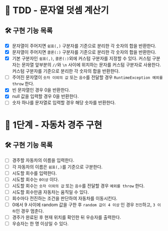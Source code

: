 # 🚀 TDD - 문자열 덧셈 계산기

## 🛠 구현 기능 목록

* [x] 문자열이 주어지면 `쉼표(,)` 구분자를 기준으로 분리한 각 숫자의 합을 반환한다.
* [x] 문자열이 주어지면 `콜론(:)` 구분자를 기준으로 분리한 각 숫자의 합을 반환한다.
* [x] 기본 구분자인 `쉼표(,)`, `콜론(:)`외에 커스텀 구분자를 지정할 수 있다. 
커스텀 구분자는 문자열 앞부분의 `//`와 `\n` 사이에 위치하는 문자를 커스텀 구분자로 사용한다. 
커스텀 구분자를 기준으로 분리한 각 숫자의 합을 반환한다.
* [ ] 주어진 문자열이 `숫자 이외의 값` 또는 `음수`를 전달할 경우 `RuntimeException 예외를 throw` 한다.
* [x] 빈 문자열인 경우 0을 반환한다.
* [x] null 값을 입력할 경우 0을 반환한다.
* [ ] 숫자 하나를 문자열로 입력할 경우 해당 숫자를 반환한다.

# 🚀 1단계 - 자동차 경주 구현

## 🛠 구현 기능 목록

* [ ] 경주할 자동차의 이름을 입력한다.
* [ ] 각 자동차의 이름은 `쉼표(,)`를 기준으로 구분한다.
* [ ] 시도할 회수를 입력한다.
* [ ] 시도할 회수는 `0이상` 이다.
* [ ] 시도할 회수는 `숫자 이외의 값` 또는 `음수`를 전달할 경우 `예외를 throw` 한다.
* [ ] 시도할 회수만큼 자동차는 움직일 수 있다.
* [ ] 회수마다 전진하는 조건을 판단하여 자동차를 이동시킨다.
* [ ] 0에서 9 사이에 random 값을 구한 후 `random 값이 4 이상` 인 경우 `전진`하고, `3 이하`인 경우 멈춘다.
* [ ] 경주가 완료된 후 현재 위치를 확인한 뒤 우승자를 출력한다.
* [ ] 우승자는 한 명 이상일 수 있다.